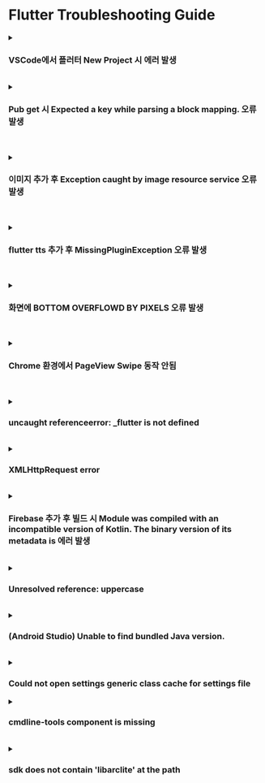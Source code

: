 # Flutter Troubleshooting Guide

<details>
  <summary><h3>VSCode에서 플러터 New Project 시 에러 발생</h3></summary>
  
<b>환경</b> : Windows
<br>
<b>증상</b> : VSCode에서 플러터 New Project 시 에러 발생
<br>
<b>원인</b> : 생성하는 프로젝트 이름이 유효하지 않아 발생
<br>
<b>해결 방안</b> : 생성하는 프로젝트 이름에서 하이픈(-) 제거
<br>
<b>참고 링크 : </b> [링크](https://success206.tistory.com/149)

</details>

<br>

<details>
  <summary><h3>Pub get 시 Expected a key while parsing a block mapping. 오류 발생</h3></summary>
  
<b>환경</b> : Windows/Android Studio
<br>
<b>증상</b> : pubspec.yaml 파일 Pub get 시 오류 발생
<br>
<b>원인</b> : 들여쓰기가 맞지 않아 발생
<br>
<b>해결 방안</b> : 들여쓰기 수정
<br>
<b>참고 링크 : </b> [링크](https://zionh.tistory.com/55)

</details>

<br>

<br>

<details>
  <summary><h3>이미지 추가 후 Exception caught by image resource service 오류 발생</h3></summary>
  
<b>환경</b> : Windows/Android Studio
<br>
<b>증상</b> : pubspec.yaml 파일에 이미지 Path 정상으로 입력하였으나, 오류 발생
<br>
<b>원인</b> : pubspec.yaml 수정 후 pub get 안함
<br>
<b>해결 방안</b> : flutter pub get 명령어 실행
<br>
<b>참고 링크 : </b> X

</details>

<br>

<br>

<details>
  <summary><h3>flutter tts 추가 후 MissingPluginException 오류 발생</h3></summary>
  
<b>환경</b> : Windows/Visual Stuido Code
<br>
<b>증상</b> : flutter tts 라이브러리 설치 후 빌드 시 오류 발생
<br>
<b>원인</b> : sdk 버전 오류
<br>
<b>해결 방안</b> : minSdkversion 19에서 21로 변경 후 실행
<br>
<b>참고 링크 : </b> X

</details>

<br>


<br>

<details>
  <summary><h3>화면에 BOTTOM OVERFLOWD BY PIXELS 오류 발생</h3></summary>
  
<b>환경</b> : Windows/Visual Stuido Code
<br>
<b>증상</b> : 앱 실행 시 화면에 BOTTOM OVERFLOWD BY PIXELS 오류 표출됨
<br>
<b>원인</b> : 화면에 특정 위젯의 크기가 범위를 벗어나서 발생
<br>
<b>해결 방안</b> : Scaffold에 resizeToAvoidBottomInset : false 속성 추가
<br>
<b>참고 링크 : </b> [링크](https://woongnemonan.tistory.com/entry/%ED%94%8C%EB%9F%AC%ED%84%B0Flutter-Bottom-Overflowed-By-xx-pixels)

</details>

<br>

<br>

<details>
  <summary><h3>Chrome 환경에서 PageView Swipe 동작 안됨</h3></summary>
  
<b>환경</b> : Windows/Visual Stuido Code
<br>
<b>증상</b> : Run 후 크롬에서 Swipe 동작 안됨
<br>
<b>원인</b> : 웹 환경에서는 어떤 동작인지 속성 지정 필요
<br>
<b>해결 방안</b> : scrollBehavior 속성 지정
```
class AppScrollBehavior extends MaterialScrollBehavior {
  @override
  Set<PointerDeviceKind> get dragDevices => {
        PointerDeviceKind.touch,
        PointerDeviceKind.mouse,
      };
}

class MyApp extends StatelessWidget {
  const MyApp({super.key});

  @override
  Widget build(BuildContext context) {
    print("Jehee");
    return MaterialApp(
      title: 'Flutter Demo',
      theme: ThemeData(
        primarySwatch: Colors.blue,
      ),
      initialRoute: RoutesName.home,
      onGenerateRoute: Routes.generateRoute,
      scrollBehavior: AppScrollBehavior(),   // scroll 속성 지정
    );
  }
}
```
<br>

<b>참고 링크 : </b> [링크](https://stackoverflow.com/questions/69424933/flutter-pageview-not-swipeable-on-web-desktop-mode)

</details>

<br>


<br>

<details>
  <summary><h3>uncaught referenceerror: _flutter is not defined</h3></summary>
  
<b>환경</b> : Windows/Visual Stuido Code
<br>
<b>증상</b> : github로 웹 호스팅 시 화면 표출되지 않고 콘솔에서 uncaught referenceerror: _flutter is not defined 오류 발생
<br>
<b>원인</b> : index.html 오류
<br>
<b>해결 방안</b> : script 추가 및 href 수정

```
<base href="./">
<script src="main.dart.js" type="application/javascript"></script>
```



<b>참고 링크 : </b> [링크](https://stackoverflow.com/questions/72833719/getting-flutter-is-undefined-in-flutter-web-only-in-production)

</details>

<br>

<details>
  <summary><h3>XMLHttpRequest error</h3></summary>
  
<b>환경</b> : Windows/Visual Stuido Code
<br>
<b>증상</b> : 플러터 웹(Chrome) 환경에서 Post 요청 시 에러 발생
<br>
<b>원인</b> : index.html 오류
<br>
<b>해결 방안</b> : flutter_tools.stamp 삭제 및 chrome.dart 수정
<br>
<b>참고 링크 : </b> [링크](https://youngwonhan-family.tistory.com/entry/FlutterDart-%EC%98%A4%EB%A5%98-%ED%95%B4%EA%B2%B0-Error-XMLHttpRequest-error)

</details>

<br>

<details>
  <summary><h3>Firebase 추가 후 빌드 시 Module was compiled with an incompatible version of Kotlin. The binary version of its metadata is 에러 발생</h3></summary>
  
<b>환경</b> : Windows/Visual Stuido Code
<br>
<b>증상</b> : 플러터에서 Firebase 관련 패키지 추가 후 빌드 시 에러 발생
<br>
<b>원인</b> : Kotlin 버전과 Compose 버전이 서로 호환되지 않아 발생
<br>
<b>해결 방안</b> : Kotlin 버전 및 Compose 버전 수정
<br>
<b>참고 링크 : </b> [링크](https://yeons4every.tistory.com/26)

</details>

<br>

<details>
  <summary><h3>Unresolved reference: uppercase</h3></summary>
  
<b>환경</b> : Windows/Visual Stuido Code
<br>
<b>증상</b> : 플러터 빌드 시 Unresolved reference: uppercase 에러 발생
<br>
<b>원인</b> : Kotlin 1.5 버전 이하에서 uppercase() 메소드가 지원되지 않아 발생
<br>
<b>해결 방안</b> : Kotlin 버전을 1.5 이상으로 적용 후 빌드
<br>
<b>참고 링크 : </b> [링크](https://chosunghyun18.tistory.com/2)

</details>

<br>

<details>
  <summary><h3>(Android Studio) Unable to find bundled Java version.</h3></summary>
  
<b>환경</b> : Mac 
<br>
<b>증상</b> : 자바 버전 변경 후 터미널에서 flutter doctor 실행 시 오류 발생
<br>
<b>원인</b> : 안드로이드 스튜디오 JDK 경로 오류
<br>
<b>해결 방안</b> : 안드로이드 스튜디오 JDK 경로 재지정
<br>
<b>참고 링크 : </b> [링크](https://velog.io/@cafefarm-johnny/flutter-doctor-%EC%9D%B4%EC%8A%88-%EB%8C%80%EC%9D%91-%EB%AA%A9%EB%A1%9D)

<b>환경</b> : Windows 11
<br>
<b>증상</b> : 자바 버전 변경 후 터미널에서 flutter doctor 실행 시 오류 발생
<br>
<b>원인</b> : 안드로이드 스튜디오 JDK 경로 오류
<br>
<b>해결 방안</b> : jbr 전체 파일 복사 후 jre 폴더에 복사
<br>
<b>참고 링크 : </b> [링크](https://www.inflearn.com/questions/748519/window%EC%97%90%EC%84%9C-unable-to-find-bundled-java-version-%EC%97%90%EB%9F%AC-%EC%96%B4%EB%96%BB%EA%B2%8C-%ED%95%B4%EA%B2%B0%ED%95%98%EB%82%98%EC%9A%94-%E3%85%A0%E3%85%A0)

</details>

<br>

<details>
  <summary><h3>Could not open settings generic class cache for settings file</h3></summary>
  
<b>환경</b> : Mac 
<br>
<b>증상</b> : Flutter 버전 변경 후 오류 발생
<br>
<b>원인</b> : 자바 버전 호환성으로 인해 발생
<br>
<b>해결 방안</b> : 자바 버전 변경 (21 -> 17)
<br>
<b>참고 링크 : </b> [링크](https://stackoverflow.com/questions/67240279/could-not-open-settings-generic-class-cache-for-settings-file)

</details>

<details>
  <summary><h3>cmdline-tools component is missing</h3></summary>

<b>환경</b> : Windows 11
<br>
<b>증상</b> : flutter doctor 시 오류 발생
<br>
<b>원인</b> : 안드로이드 스튜디오에서 cmd tools가 다운로드되어 있지 않아 발생
<br>
<b>해결 방안</b> : cmd tools 다운로드

<img width="728" alt="image" src="https://github.com/JeHeeYu/Troubleshooting-Guide/assets/87363461/bfebf0e3-0db5-4d10-8eb4-66e634c4a065">


<br>
<b>참고 링크 : </b> [링크](https://www.inflearn.com/questions/748519/window%EC%97%90%EC%84%9C-unable-to-find-bundled-java-version-%EC%97%90%EB%9F%AC-%EC%96%B4%EB%96%BB%EA%B2%8C-%ED%95%B4%EA%B2%B0%ED%95%98%EB%82%98%EC%9A%94-%E3%85%A0%E3%85%A0)

</details>

<br>

</details>

<details>
  <summary><h3>sdk does not contain 'libarclite' at the path</h3></summary>

<b>환경</b> : Mac / Visual Studio Code / Flutter 3.7.10
<br>
<b>증상</b> : Run 시 오류 발생
<br>
<b>원인</b> : Xcode 버전 업이 되면서 충돌 발생
<br>
<b>해결 방안</b> : Target 버전 명시

```
// 기존
post_install do |installer|
  installer.pods_project.targets.each do |target|
    flutter_additional_ios_build_settings(target)
    target.build_configurations.each do |config|
      config.build_settings['SWIFT_VERSION'] = '5.0'  # required by simple_permission
      config.build_settings['ENABLE_BITCODE'] = 'NO'
      config.build_settings['GCC_PREPROCESSOR_DEFINITIONS'] ||= [
        '$(inherited)',
        ## dart: PermissionGroup.calendar
        'PERMISSION_EVENTS=0',

        ## dart: PermissionGroup.reminders
        'PERMISSION_REMINDERS=0',

        ## dart: PermissionGroup.contacts
        'PERMISSION_CONTACTS=0',

        ## dart: PermissionGroup.camera
        'PERMISSION_CAMERA=1',

        ## dart: PermissionGroup.microphone
        'PERMISSION_MICROPHONE=1',

        ## dart: PermissionGroup.speech
        'PERMISSION_SPEECH_RECOGNIZER=0',

        ## dart: PermissionGroup.photos
        'PERMISSION_PHOTOS=0',

        ## dart: [PermissionGroup.location, PermissionGroup.locationAlways, PermissionGroup.locationWhenInUse]
        'PERMISSION_LOCATION=0',

        ## dart: PermissionGroup.notification
         'PERMISSION_NOTIFICATIONS=0',

        ## dart: PermissionGroup.mediaLibrary
         'PERMISSION_MEDIA_LIBRARY=0',

        ## dart: PermissionGroup.sensors
         'PERMISSION_SENSORS=0',

        ## dart: PermissionGroup.bluetooth
        'PERMISSION_BLUETOOTH=0',
      ]
    end
  end
end


// 타겟 버전 추가
post_install do |installer|
  installer.pods_project.targets.each do |target|
    flutter_additional_ios_build_settings(target)
    target.build_configurations.each do |config|
      config.build_settings['IPHONEOS_DEPLOYMENT_TARGET'] = '13.0'
      config.build_settings['SWIFT_VERSION'] = '5.0'  # required by simple_permission
      config.build_settings['ENABLE_BITCODE'] = 'NO'
      config.build_settings['GCC_PREPROCESSOR_DEFINITIONS'] ||= [
        '$(inherited)',
        ## dart: PermissionGroup.calendar
        'PERMISSION_EVENTS=0',

        ## dart: PermissionGroup.reminders
        'PERMISSION_REMINDERS=0',

        ## dart: PermissionGroup.contacts
        'PERMISSION_CONTACTS=0',

        ## dart: PermissionGroup.camera
        'PERMISSION_CAMERA=1',

        ## dart: PermissionGroup.microphone
        'PERMISSION_MICROPHONE=1',

        ## dart: PermissionGroup.speech
        'PERMISSION_SPEECH_RECOGNIZER=0',

        ## dart: PermissionGroup.photos
        'PERMISSION_PHOTOS=0',

        ## dart: [PermissionGroup.location, PermissionGroup.locationAlways, PermissionGroup.locationWhenInUse]
        'PERMISSION_LOCATION=0',

        ## dart: PermissionGroup.notification
         'PERMISSION_NOTIFICATIONS=0',

        ## dart: PermissionGroup.mediaLibrary
         'PERMISSION_MEDIA_LIBRARY=0',

        ## dart: PermissionGroup.sensors
         'PERMISSION_SENSORS=0',

        ## dart: PermissionGroup.bluetooth
        'PERMISSION_BLUETOOTH=0',
      ]
    end
  end
end

```


<br>

<b>참고 링크 : </b> [링크](https://thoonk.tistory.com/103)

</details>

<br>

